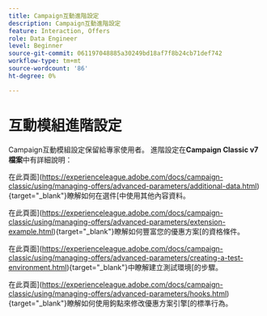```yaml
---
title: Campaign互動進階設定
description: Campaign互動進階設定
feature: Interaction, Offers
role: Data Engineer
level: Beginner
source-git-commit: 061197048885a30249bd18af7f8b24cb71def742
workflow-type: tm+mt
source-wordcount: '86'
ht-degree: 0%

---
```


# 互動模組進階設定

Campaign互動模組設定保留給專家使用者。 進階設定在&#x200B;**Campaign Classic v7檔案**&#x200B;中有詳細說明：

在此頁面](https://experienceleague.adobe.com/docs/campaign-classic/using/managing-offers/advanced-parameters/additional-data.html){target="_blank"}瞭解如何在選件[中使用其他內容資料。

在此頁面](https://experienceleague.adobe.com/docs/campaign-classic/using/managing-offers/advanced-parameters/extension-example.html){target="_blank"}瞭解如何豐富您的優惠方案[的資格條件。

在此頁面](https://experienceleague.adobe.com/docs/campaign-classic/using/managing-offers/advanced-parameters/creating-a-test-environment.html){target="_blank"}中瞭解建立測試環境[的步驟。

在此頁面](https://experienceleague.adobe.com/docs/campaign-classic/using/managing-offers/advanced-parameters/hooks.html){target="_blank"}瞭解如何使用鉤點來修改優惠方案引擎[的標準行為。

